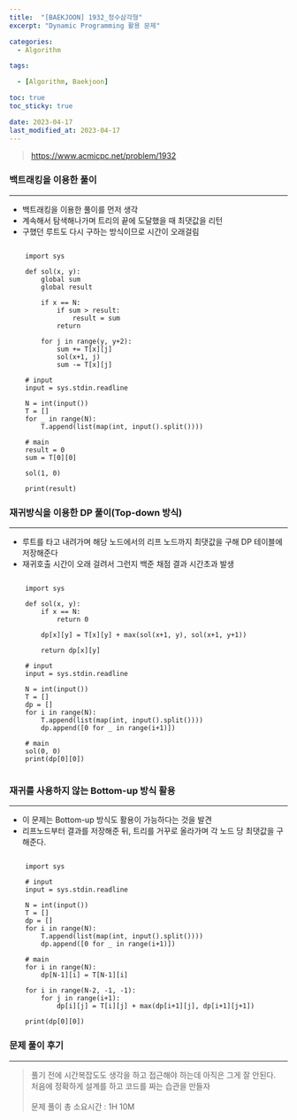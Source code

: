 ```yaml
---
title:  "[BAEKJOON] 1932_정수삼각형"
excerpt: "Dynamic Programming 활용 문제"

categories:
  - Algorithm

tags:

  - [Algorithm, Baekjoon]

toc: true
toc_sticky: true

date: 2023-04-17
last_modified_at: 2023-04-17
---
```

> <https://www.acmicpc.net/problem/1932>

### 백트래킹을 이용한 풀이

---
- 백트래킹을 이용한 풀이를 먼저 생각
- 계속해서 탐색해나가며 트리의 끝에 도달했을 때 최댓값을 리턴
- 구했던 루트도 다시 구하는 방식이므로 시간이 오래걸림

```

    import sys
    
    def sol(x, y):
        global sum
        global result
    
        if x == N:
            if sum > result:
                result = sum
            return
    
        for j in range(y, y+2):
            sum += T[x][j]
            sol(x+1, j)
            sum -= T[x][j]
    
    # input
    input = sys.stdin.readline
    
    N = int(input())
    T = []
    for _ in range(N):
        T.append(list(map(int, input().split())))
    
    # main
    result = 0
    sum = T[0][0]
    
    sol(1, 0)
    
    print(result)

```

### 재귀방식을 이용한 DP 풀이(Top-down 방식)

---
- 루트를 타고 내려가며 해당 노드에서의 리프 노드까지 최댓값을 구해 DP 테이블에 저장해준다
- 재귀호출 시간이 오래 걸려서 그런지 백준 채점 결과 시간초과 발생

```

    import sys
    
    def sol(x, y):
        if x == N:
            return 0
    
        dp[x][y] = T[x][y] + max(sol(x+1, y), sol(x+1, y+1))
    
        return dp[x][y]
    
    # input
    input = sys.stdin.readline
    
    N = int(input())
    T = []
    dp = []
    for i in range(N):
        T.append(list(map(int, input().split())))
        dp.append([0 for _ in range(i+1)])
    
    # main
    sol(0, 0)
    print(dp[0][0])


```

### 재귀를 사용하지 않는 Bottom-up 방식 활용

---
- 이 문제는 Bottom-up 방식도 활용이 가능하다는 것을 발견
- 리프노드부터 결과를 저장해준 뒤, 트리를 거꾸로 올라가며 각 노드 당 최댓값을 구해준다.

```

    import sys
    
    # input
    input = sys.stdin.readline
    
    N = int(input())
    T = []
    dp = []
    for i in range(N):
        T.append(list(map(int, input().split())))
        dp.append([0 for _ in range(i+1)])
    
    # main
    for i in range(N):
        dp[N-1][i] = T[N-1][i]
    
    for i in range(N-2, -1, -1):
        for j in range(i+1):
            dp[i][j] = T[i][j] + max(dp[i+1][j], dp[i+1][j+1])
    
    print(dp[0][0])

```

### 문제 풀이 후기
---
> 풀기 전에 시간복잡도도 생각을 하고 접근해야 하는데 아직은 그게 잘 안된다.<br>
> 처음에 정확하게 설계를 하고 코드를 짜는 습관을 만들자<br>
> <br>
> 문제 풀이 총 소요시간 : 1H 10M